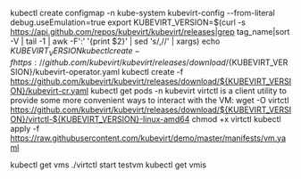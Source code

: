 kubectl create configmap -n kube-system kubevirt-config --from-literal debug.useEmulation=true
export KUBEVIRT_VERSION=$(curl -s https://api.github.com/repos/kubevirt/kubevirt/releases|grep tag_name|sort -V | tail -1 | awk -F':' '{print $2}' | sed 's/,//' | xargs)
echo $KUBEVIRT_VERSION
kubectl create -f https://github.com/kubevirt/kubevirt/releases/download/${KUBEVIRT_VERSION}/kubevirt-operator.yaml
kubectl create -f https://github.com/kubevirt/kubevirt/releases/download/${KUBEVIRT_VERSION}/kubevirt-cr.yaml
kubectl get pods -n kubevirt
virtctl is a client utility to provide some more convenient ways to interact with the VM:
wget -O virtctl https://github.com/kubevirt/kubevirt/releases/download/${KUBEVIRT_VERSION}/virtctl-${KUBEVIRT_VERSION}-linux-amd64
chmod +x virtctl
kubectl apply -f https://raw.githubusercontent.com/kubevirt/demo/master/manifests/vm.yaml

kubectl get vms
./virtctl start testvm
kubectl get vmis
